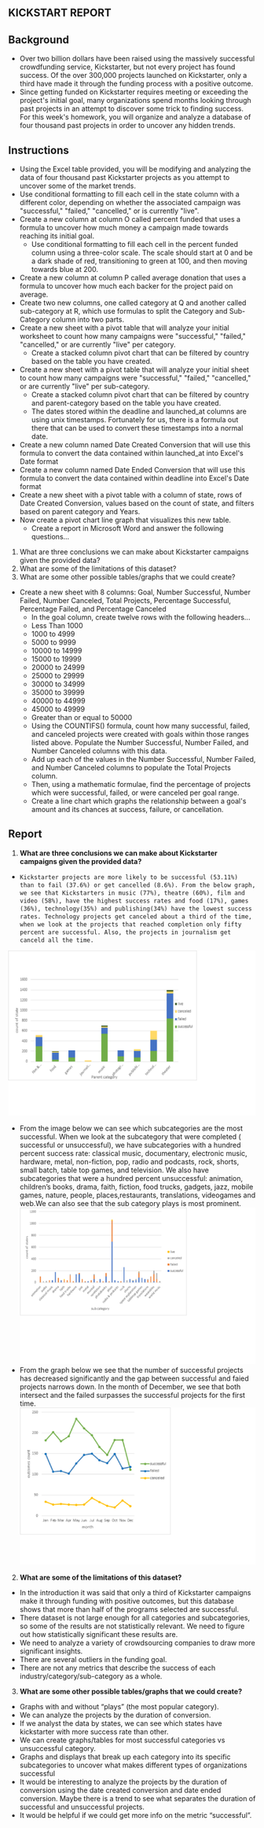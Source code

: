 ## KICKSTART REPORT
## Background
* Over two billion dollars have been raised using the massively successful crowdfunding service, Kickstarter, but not every project has found success. Of the over 300,000 projects launched on Kickstarter, only a third have made it through the funding process with a positive outcome.
* Since getting funded on Kickstarter requires meeting or exceeding the project's initial goal, many organizations spend months looking through past projects in an attempt to discover some trick to finding success. For this week's homework, you will organize and analyze a database of four thousand past projects in order to uncover any hidden trends.
## Instructions
* Using the Excel table provided, you will be modifying and analyzing the data of four thousand past Kickstarter projects as you attempt to uncover some of the market trends.
* Use conditional formatting to fill each cell in the state column with a different color, depending on whether the associated campaign was "successful," "failed," "cancelled," or is currently "live".
* Create a new column at column O called percent funded that uses a formula to uncover how much money a campaign made towards reaching its initial goal.
  * Use conditional formatting to fill each cell in the percent funded column using a three-color scale. The scale should start at 0 and be a dark shade of red, transitioning to green at 100, and then moving towards blue at 200.
* Create a new column at column P called average donation that uses a formula to uncover how much each backer for the project paid on average.
* Create two new columns, one called category at Q and another called sub-category at R, which use formulas to split the Category and Sub-Category column into two parts.
* Create a new sheet with a pivot table that will analyze your initial worksheet to count how many campaigns were "successful," "failed," "cancelled," or are currently "live" per category.
  * Create a stacked column pivot chart that can be filtered by country based on the table you have created.
* Create a new sheet with a pivot table that will analyze your initial sheet to count how many campaigns were "successful," "failed," "cancelled," or are currently "live" per sub-category.
  * Create a stacked column pivot chart that can be filtered by country and parent-category based on the table you have created.
  * The dates stored within the deadline and launched_at columns are using unix timestamps. Fortunately for us, there is a formula out there that can be used to convert these timestamps into a normal date.
* Create a new column named Date Created Conversion that will use this formula to convert the data contained within launched_at into Excel's Date format
* Create a new column named Date Ended Conversion that will use this formula to convert the data contained within deadline into Excel's Date format
* Create a new sheet with a pivot table with a column of state, rows of Date Created Conversion, values based on the count of state, and filters based on parent category and Years.
* Now create a pivot chart line graph that visualizes this new table.
  * Create a report in Microsoft Word and answer the following questions...
1. What are three conclusions we can make about Kickstarter campaigns given the provided data?
2. What are some of the limitations of this dataset?
3. What are some other possible tables/graphs that we could create?
* Create a new sheet with 8 columns: Goal, Number Successful, Number Failed, Number Canceled, Total Projects, Percentage Successful, Percentage Failed, and Percentage Canceled
  * In the goal column, create twelve rows with the following headers...
  * Less Than 1000
  * 1000 to 4999
  * 5000 to 9999
  * 10000 to 14999
  * 15000 to 19999
  * 20000 to 24999
  * 25000 to 29999
  * 30000 to 34999
  * 35000 to 39999
  * 40000 to 44999
  * 45000 to 49999
  * Greater than or equal to 50000
  * Using the COUNTIFS() formula, count how many successful, failed, and canceled projects were created with goals within those ranges listed above. Populate the Number Successful, Number Failed, and Number Canceled columns with this data.
  * Add up each of the values in the Number Successful, Number Failed, and Number Canceled columns to populate the Total Projects column.
  * Then, using a mathematic formulae, find the percentage of projects which were successful, failed, or were canceled per goal range.
  * Create a line chart which graphs the relationship between a goal's amount and its chances at success, failure, or cancellation.
## Report
 1. **What are three conclusions we can make about Kickstarter campaigns given the provided data?**
   
  * 	Kickstarter projects are more likely to be successful (53.11%)  than to fail (37.6%) or get cancelled (8.6%). From the below graph, we see that Kickstarters in music (77%), theatre (60%), film and video (58%), have the highest success rates and food (17%), games (36%), technology(35%) and publishing(34%) have the lowest success rates. Technology projects get canceled about a third of the time, when we look at the projects that reached completion only fifty percent are successful. Also, the projects in journalism get canceld all the time. 
![png](Images/img1.png)
* 	From the image below we can see which subcategories are the most successful. When we look at the subcategory that were completed ( successful or unsuccessful), we have subcategories with a hundred percent success rate: classical music, documentary, electronic music, hardware, metal, non-fiction, pop, radio and podcasts, rock, shorts, small batch, table top games, and television. We also have subcategories that were a hundred percent unsuccessful: animation, children’s books, drama, faith, fiction, food trucks, gadgets, jazz, mobile games, nature, people, places,restaurants, translations, videogames and web.We can also see that the sub category plays is most prominent. 
![png](Images/img2.png)
* 	From the graph below we see that the number of successful projects has decreased significantly and the gap between successful and faied projects narrows down. In the month of December, we see that both intersect and the failed surpasses the successful projects for the first time.
![png](Images/img3.png)
 2. **What are some of the limitations of this dataset?**

 * 	In the introduction it was said that only a third of Kickstarter campaigns make it through funding with positive outcomes, but this database shows that more than half of the programs selected are successful.
* 	There dataset is not large enough for all categories and subcategories, so some of the results are not statistically relevant. We need to figure out how statistically significant these results are.
* 	We need to analyze a variety of crowdsourcing companies to draw more significant insights. 
* 	There are several outliers in the funding goal.
* 	There are not any metrics that describe the success of each industry/category/sub-category as a whole.

  
 3. **What are some other possible tables/graphs that we could create?**

* 	Graphs with and without “plays” (the most popular category).
* 	We can analyze the projects by the duration of conversion.
* 	If we analyst the data by states, we can see which states have kickstarter with more success rate than other.
* 	We can create graphs/tables for most successful categories vs unsuccessful category.
* 	Graphs and displays that break up each category into its specific subcategories to uncover what makes different types of organizations successful
* 	It would be interesting to analyze the projects by the duration of conversion using the date created conversion and date ended conversion. Maybe there is a trend to see what separates the duration of successful and unsuccessful projects. 
* 	It would be helpful if we could get more info on the metric “successful”.

